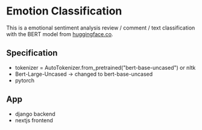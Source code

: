 # Emotion Classification

This is a emotional sentiment analysis review / comment / text classification with the BERT model from [huggingface.co](https://huggingface.co).

## Specification

- tokenizer = AutoTokenizer.from_pretrained("bert-base-uncased") or nltk
- Bert-Large-Uncased -> changed to bert-base-uncased
- pytorch

## App

- django backend
- nextjs frontend
